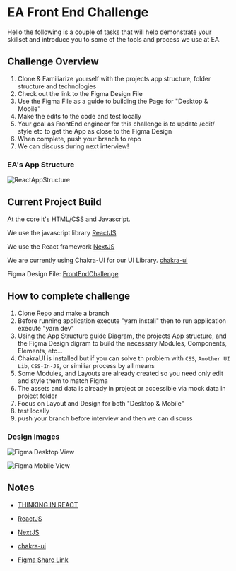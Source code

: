 # EA Front End Challenge
Hello  the following is a couple of tasks that will help demonstrate your skillset and introduce you to some of the tools and process we use at EA.

## Challenge Overview

1. Clone & Familiarize yourself with the projects  app structure, folder structure  and technologies
2. Check out the link to the Figma Design File
3. Use the Figma File as a guide to building the Page for "Desktop & Mobile"
4. Make the edits to the code and test locally
5. Your goal as FrontEnd engineer for this challenge is to update /edit/ style etc to get the App as close to the Figma Design
6. When complete, push your branch to repo
7. We can discuss during next interview!

### EA's App Structure

![ReactAppStructure](./docs/reactAppStructure.jpg)


## Current Project Build

At the core it's HTML/CSS and Javascript.

We use  the javascript library [ReactJS](https://reactjs.org)

We use the React framework
[NextJS](https://nextjs.org/learn/basics/create-nextjs-app)


We are currently using Chakra-UI for our UI Library.
[chakra-ui](https://chakra-ui.com/)

Figma Design File:
[FrontEndChallenge](https://www.figma.com/file/dFFaPvdPrl9Ib1MtqXtPS1/FrontEnd-Challenge?node-id=2%3A245)
## How to complete challenge

1. Clone Repo and make a branch
2. Before running application execute "yarn install" then to run application execute "yarn dev"
3. Using the App Structure guide Diagram, the projects App structure, and the Figma Design digram to build the necessary Modules, Components, Elements, etc...
4. ChakraUI is installed but if you can solve th problem with `CSS`, `Another UI Lib`, `CSS-In-JS`, or similiar process by all means
5. Some Modules, and Layouts are already created so you need only edit and style them to match Figma
6. The assets and data is already in project or accessible via mock data in project folder
7.  Focus on Layout and Design for both "Desktop & Mobile"
8. test locally
9. push your branch before interview and then we can discuss

### Design Images

![Figma Desktop View](./docs/frontEndFigma-desktop.png)

![Figma Mobile View](./docs/frontEndFigma-mobile.png)

## Notes
- [THINKING IN REACT](https://reactjs.org/docs/thinking-in-react.html)

- [ReactJS](https://reactjs.org)


- [NextJS](https://nextjs.org/learn/basics/create-nextjs-app)



- [chakra-ui](https://chakra-ui.com/)

- [Figma Share Link](https://www.figma.com/file/dFFaPvdPrl9Ib1MtqXtPS1/FrontEnd-Challenge?node-id=2%3A245)
